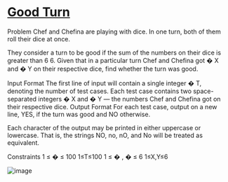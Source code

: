 # [Good Turn](https://www.codechef.com/problems/GDTURN)

Problem
Chef and Chefina are playing with dice. In one turn, both of them roll their dice at once.

They consider a turn to be good if the sum of the numbers on their dice is greater than 
6
6.
Given that in a particular turn Chef and Chefina got 
�
X and 
�
Y on their respective dice, find whether the turn was good.

Input Format
The first line of input will contain a single integer 
�
T, denoting the number of test cases.
Each test case contains two space-separated integers 
�
X and 
�
Y — the numbers Chef and Chefina got on their respective dice.
Output Format
For each test case, output on a new line, YES, if the turn was good and NO otherwise.

Each character of the output may be printed in either uppercase or lowercase. That is, the strings NO, no, nO, and No will be treated as equivalent.

Constraints
1
≤
�
≤
100
1≤T≤100
1
≤
�
,
�
≤
6
1≤X,Y≤6

![image](https://github.com/Trilochna/Data-Structures-And-Algorithms-In-Java/assets/97858274/7cc57baf-39cf-4dfd-874d-8dd40460e152)





